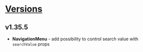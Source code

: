 # [Versions](https://github.com/Tracktor/design-system/releases)

## v1.35.5
- **NavigationMenu** - add possibility to control search value with `searchValue` props
